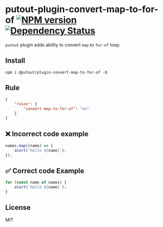 # putout-plugin-convert-map-to-for-of [![NPM version][NPMIMGURL]][NPMURL] [![Dependency Status][DependencyStatusIMGURL]][DependencyStatusURL]

[NPMIMGURL]: https://img.shields.io/npm/v/@putout/plugin-convert-map-to-for-of.svg?style=flat&longCache=true
[NPMURL]: https://npmjs.org/package/@putout/plugin-convert-map-to-for-of "npm"
[DependencyStatusURL]: https://david-dm.org/coderaiser/putout?path=packages/plugin-convert-map-to-for-of
[DependencyStatusIMGURL]: https://david-dm.org/coderaiser/putout.svg?path=packages/plugin-convert-map-to-for-of

`putout` plugin adds ability to convert `map` to `for-of` loop.

## Install

```
npm i @putout/plugin-convert-map-to-for-of -D
```

## Rule

```json
{
    "rules": {
        "convert-map-to-for-of": "on"
    }
}
```

## ❌ Incorrect code example

```js
names.map((name) => {
    alert(`hello ${name}`);
});
```

## ✅ Correct code Example

```js
for (const name of names) {
    alert(`hello ${name}`);
}
```

## License

MIT
